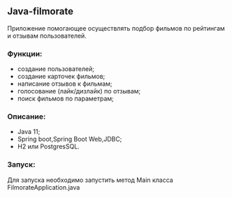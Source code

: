 ## Java-filmorate
Приложение помогающее осуществлять подбор фильмов по рейтингам и отзывам пользователей.
  
### Функции:  
- создание пользователей;  
- создание карточек фильмов;  
- написание отзывов к фильмам;
- голосование (лайк/дизлайк) по отзывам;
- поиск фильмов по параметрам;

### Описание:
- Java 11;
- Spring boot,Spring Boot Web,JDBC;
- H2 или PostgresSQL.

### Запуск:
Для запуска необходимо запустить метод Main класса FilmorateApplication.java
